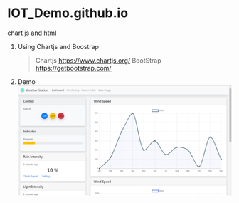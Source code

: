 # IOT_Demo.github.io
chart js and html
1. Using Chartjs and Boostrap
   > Chartjs https://www.chartjs.org/
   > BootStrap https://getbootstrap.com/
2. Demo 
  ![Demo,](https://github.com/Trion/IOT_Demo.github.io/blob/master/Demo.png)
